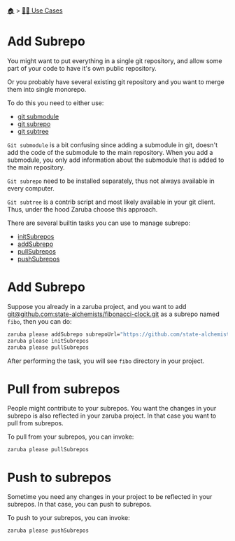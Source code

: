 <!--startTocHeader-->
[🏠](../README.md) > [👷🏽 Use Cases](README.md)
# Add Subrepo
<!--endTocHeader-->


You might want to put everything in a single git repository, and allow some part of your code to have it's own public repository.

Or you probably have several existing git repository and you want to merge them into single monorepo.

To do this you need to either use:

* [git submodule](https://git-scm.com/book/en/v2/Git-Tools-Submodules)
* [git subrepo](https://github.com/ingydotnet/git-subrepo)
* [git subtree](https://www.atlassian.com/git/tutorials/git-subtree)

`Git submodule` is a bit confusing since adding a submodule in git, doesn't add the code of the submodule to the main repository. When you add a submodule, you only add information about the submodule that is added to the main repository.

`Git subrepo` need to be installed separately, thus not always available in every computer.

`Git subtree` is a contrib script and most likely available in your git client. Thus, under the hood Zaruba choose this approach.

There are several builtin tasks you can use to manage subrepo:

* [initSubrepos](../core-tasks/initSubrepos.md)
* [addSubrepo](../core-tasks/addSubrepo.md)
* [pullSubrepos](../core-tasks/pullSubrepos.md)
* [pushSubrepos](../core-tasks/pushSubrepos.md)


# Add Subrepo

Suppose you already in a zaruba project, and you want to add [git@github.com:state-alchemists/fibonacci-clock.git](https://github.com/state-alchemists/fibonacci-clock) as a subrepo named `fibo`, then you can do:

```bash
zaruba please addSubrepo subrepoUrl="https://github.com/state-alchemists/fibonacci-clock" subrepoPrefix="fibo" 
zaruba please initSubrepos 
zaruba please pullSubrepos 
```

After performing the task, you will see `fibo` directory in your project.

# Pull from subrepos

People might contribute to your subrepos. You want the changes in your subrepo is also reflected in your zaruba project. In that case you want to pull from subrepos.

To pull from your subrepos, you can invoke:

```
zaruba please pullSubrepos
```

# Push to subrepos

Sometime you need any changes in your project to be reflected in your subrepos. In that case, you can push to subrepos.

To push to your subrepos, you can invoke:

```
zaruba please pushSubrepos
```


<!--startTocSubtopic-->

<!--endTocSubtopic-->